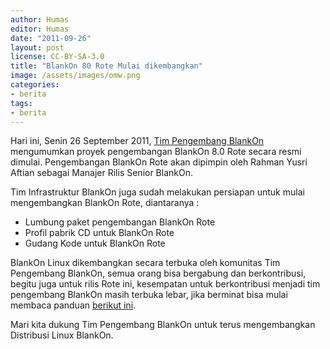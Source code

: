 ```yaml
---
author: Humas
editor: Humas
date: "2011-09-26"
layout: post
license: CC-BY-SA-3.0
title: "BlankOn 80 Rote Mulai dikembangkan"
image: /assets/images/omw.png
categories:
- berita
tags:
- berita
---
```


Hari ini, Senin 26 September 2011, [Tim Pengembang
BlankOn](http://dev.blankonlinux.or.id "Pengembang BlankOn") mengumumkan
proyek pengembangan BlankOn 8.0 Rote secara resmi dimulai. Pengembangan
BlankOn Rote akan dipimpin oleh Rahman Yusri Aftian sebagai Manajer Rilis
Senior BlankOn.

Tim Infrastruktur BlankOn juga sudah melakukan persiapan untuk mulai
mengembangkan BlankOn Rote, diantaranya :

  * Lumbung paket pengembangan BlankOn Rote
  * Profil pabrik CD untuk BlankOn Rote
  * Gudang Kode untuk BlankOn Rote

BlankOn Linux dikembangkan secara terbuka oleh komunitas Tim Pengembang
BlankOn, semua orang bisa bergabung dan berkontribusi, begitu juga untuk rilis
Rote ini, kesempatan untuk berkontribusi menjadi tim pengembang BlankOn masih
terbuka lebar, jika berminat bisa mulai membaca panduan [berikut
ini](http://dev.blankonlinux.or.id/wiki/Memulai).

Mari kita dukung Tim Pengembang BlankOn untuk terus mengembangkan Distribusi
Linux BlankOn.


    